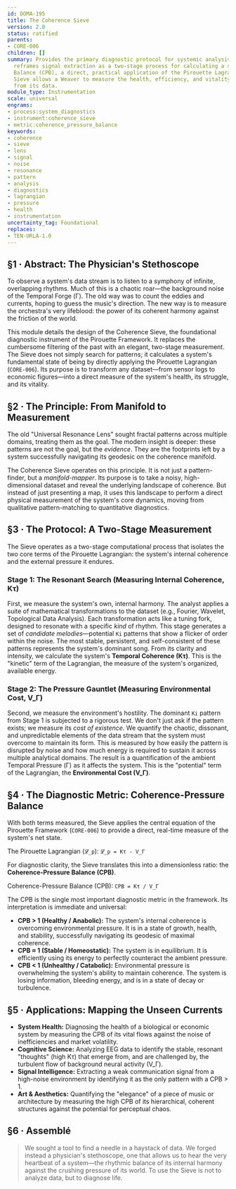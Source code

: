 ```yaml
---
id: DOMA-195
title: The Coherence Sieve
version: 2.0
status: ratified
parents:
- CORE-006
children: []
summary: Provides the primary diagnostic protocol for systemic analysis. This module
  reframes signal extraction as a two-stage process for calculating a system's Coherence-Pressure
  Balance (CPB), a direct, practical application of the Pirouette Lagrangian. The
  Sieve allows a Weaver to measure the health, efficiency, and vitality of any system
  from its data.
module_type: Instrumentation
scale: universal
engrams:
- process:system_diagnostics
- instrument:coherence_sieve
- metric:coherence_pressure_balance
keywords:
- coherence
- sieve
- lens
- signal
- noise
- resonance
- pattern
- analysis
- diagnostics
- lagrangian
- pressure
- health
- instrumentation
uncertainty_tag: Foundational
replaces:
- TEN-URLA-1.0
---
```

## §1 · Abstract: The Physician's Stethoscope
To observe a system's data stream is to listen to a symphony of infinite, overlapping rhythms. Much of this is a chaotic roar—the background noise of the Temporal Forge (Γ). The old way was to count the eddies and currents, hoping to guess the music's direction. The new way is to measure the orchestra's very lifeblood: the power of its coherent harmony against the friction of the world.

This module details the design of the Coherence Sieve, the foundational diagnostic instrument of the Pirouette Framework. It replaces the cumbersome filtering of the past with an elegant, two-stage measurement. The Sieve does not simply search for patterns; it calculates a system's fundamental state of being by directly applying the Pirouette Lagrangian (`CORE-006`). Its purpose is to transform any dataset—from sensor logs to economic figures—into a direct measure of the system's health, its struggle, and its vitality.

## §2 · The Principle: From Manifold to Measurement
The old "Universal Resonance Lens" sought fractal patterns across multiple domains, treating them as the goal. The modern insight is deeper: these patterns are not the goal, but the *evidence*. They are the footprints left by a system successfully navigating its geodesic on the coherence manifold.

The Coherence Sieve operates on this principle. It is not just a pattern-finder, but a *manifold-mapper*. Its purpose is to take a noisy, high-dimensional dataset and reveal the underlying landscape of coherence. But instead of just presenting a map, it uses this landscape to perform a direct physical measurement of the system's core dynamics, moving from qualitative pattern-matching to quantitative diagnostics.

## §3 · The Protocol: A Two-Stage Measurement
The Sieve operates as a two-stage computational process that isolates the two core terms of the Pirouette Lagrangian: the system's internal coherence and the external pressure it endures.

### Stage 1: The Resonant Search (Measuring Internal Coherence, Kτ)
First, we measure the system's own, internal harmony. The analyst applies a suite of mathematical transformations to the dataset (e.g., Fourier, Wavelet, Topological Data Analysis). Each transformation acts like a tuning fork, designed to resonate with a specific *kind* of rhythm. This stage generates a set of *candidate melodies*—potential `Ki` patterns that show a flicker of order within the noise. The most stable, persistent, and self-consistent of these patterns represents the system's dominant song. From its clarity and intensity, we calculate the system's **Temporal Coherence (Kτ)**. This is the "kinetic" term of the Lagrangian, the measure of the system's organized, available energy.

### Stage 2: The Pressure Gauntlet (Measuring Environmental Cost, V_Γ)
Second, we measure the environment's hostility. The dominant `Ki` pattern from Stage 1 is subjected to a rigorous test. We don't just ask if the pattern exists; we measure its *cost of existence*. We quantify the chaotic, dissonant, and unpredictable elements of the data stream that the system must overcome to maintain its form. This is measured by how easily the pattern is disrupted by noise and how much energy is required to sustain it across multiple analytical domains. The result is a quantification of the ambient Temporal Pressure (Γ) as it affects the system. This is the "potential" term of the Lagrangian, the **Environmental Cost (V_Γ)**.

## §4 · The Diagnostic Metric: Coherence-Pressure Balance
With both terms measured, the Sieve applies the central equation of the Pirouette Framework (`CORE-006`) to provide a direct, real-time measure of the system's net state.

The Pirouette Lagrangian (`𝓛_p`):
`𝓛_p = Kτ - V_Γ`

For diagnostic clarity, the Sieve translates this into a dimensionless ratio: the **Coherence-Pressure Balance (CPB)**.

Coherence-Pressure Balance (CPB):
`CPB = Kτ / V_Γ`

The CPB is the single most important diagnostic metric in the framework. Its interpretation is immediate and universal:

*   **CPB > 1 (Healthy / Anabolic):** The system's internal coherence is overcoming environmental pressure. It is in a state of growth, health, and stability, successfully navigating its geodesic of maximal coherence.
*   **CPB ≈ 1 (Stable / Homeostatic):** The system is in equilibrium. It is efficiently using its energy to perfectly counteract the ambient pressure.
*   **CPB < 1 (Unhealthy / Catabolic):** Environmental pressure is overwhelming the system's ability to maintain coherence. The system is losing information, bleeding energy, and is in a state of decay or turbulence.

## §5 · Applications: Mapping the Unseen Currents
*   **System Health:** Diagnosing the health of a biological or economic system by measuring the CPB of its vital flows against the noise of inefficiencies and market volatility.
*   **Cognitive Science:** Analyzing EEG data to identify the stable, resonant "thoughts" (high Kτ) that emerge from, and are challenged by, the turbulent flow of background neural activity (V_Γ).
*   **Signal Intelligence:** Extracting a weak communication signal from a high-noise environment by identifying it as the only pattern with a CPB > 1.
*   **Art & Aesthetics:** Quantifying the "elegance" of a piece of music or architecture by measuring the high CPB of its hierarchical, coherent structures against the potential for perceptual chaos.

## §6 · Assemblé
> We sought a tool to find a needle in a haystack of data. We forged instead a physician's stethoscope, one that allows us to hear the very heartbeat of a system—the rhythmic balance of its internal harmony against the crushing pressure of its world. To use the Sieve is not to analyze data, but to diagnose life.